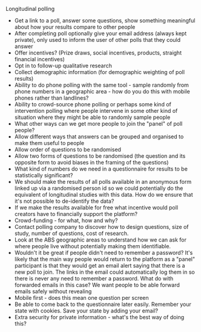 Longitudinal polling

* Get a link to a poll, answer some questions, show something meaningful about
  how your results compare to other people
* After completing poll optionally give your email address (always kept private),
  only used to inform the user of other polls that they could answer
* Offer incentives? (Prize draws, social incentives, products, straight
  financial incentives)
* Opt in to follow-up qualitative research
* Collect demographic information (for demographic weighting of poll results)
* Ability to do phone polling with the same tool - sample randomly from phone
  numbers in a geographic area - how do you do this with mobile phones rather
  than landlines?
* Ability to crowd-source phone polling or perhaps some kind of intervention
  polling where people intervene in some other kind of situation where they
  might be able to randomly sample people
* What other ways can we get more people to join the "panel" of poll people?
* Allow different ways that answers can be grouped and organised to make them
  useful to people
* Allow order of questions to be randomised
* Allow two forms of questions to be randomised (the question and its opposite
  form to avoid biases in the framing of the questions)
* What kind of numbers do we need in a questionnaire for results to be
  statistically significant?
* We should make the results of all polls available in an anonymous form linked
  up via a randomised person id so we could potentially do the equivalent of
  longitudinal studies with this data. How do we ensure that it's not possible
  to de-identify the data?
* If we make the results available for free what incentive would poll creators
  have to financially support the platform?
* Crowd-funding - for what, how and why?
* Contact polling company to discover how to design questions, size of study,
  number of questions, cost of research.
* Look at the ABS geographic areas to understand how we can ask for where people
  live without potentially making them identifiable.
* Wouldn't it be great if people didn't need to remember a password? It's likely
  that the main way people would return to the platform as a "panel" participant
  is that they would get an email alert saying that there is a new poll to join.
  The links in the email could automatically log them in so there is never any
  need to remember a password. What do with forwarded emails in this case? We
  want people to be able forward emails safely without revealing
* Mobile first - does this mean one question per screen
* Be able to come back to the questionnaire later easily. Remember your state
  with cookies. Save your state by adding your email?
* Extra security for private information - what's the best way of doing this?
